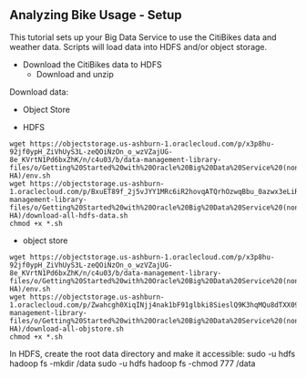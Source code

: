 # 

## Analyzing Bike Usage - Setup
This tutorial sets up your Big Data Service to use the CitiBikes data and weather data.  Scripts will load data into HDFS and/or object storage.

* Download the CitiBikes data to HDFS
    * Download and unzip

Download data:
* Object Store

* HDFS
```
wget https://objectstorage.us-ashburn-1.oraclecloud.com/p/x3p8hu-92jf0ypH_ZiVhUyS3L-zeQOiNzOn_o_wzVZajUG-8e_KVrtN1Pd6bxZhK/n/c4u03/b/data-management-library-files/o/Getting%20Started%20with%20Oracle%20Big%20Data%20Service%20(non-HA)/env.sh
wget https://objectstorage.us-ashburn-1.oraclecloud.com/p/BxuET89f_2j5vJYY1MRc6iR2hovqATQrhOzwqBbu_0azwx3eLiRLDkLEQ42_nLaJ/n/c4u03/b/data-management-library-files/o/Getting%20Started%20with%20Oracle%20Big%20Data%20Service%20(non-HA)/download-all-hdfs-data.sh
chmod +x *.sh
```

* object store
```
wget https://objectstorage.us-ashburn-1.oraclecloud.com/p/x3p8hu-92jf0ypH_ZiVhUyS3L-zeQOiNzOn_o_wzVZajUG-8e_KVrtN1Pd6bxZhK/n/c4u03/b/data-management-library-files/o/Getting%20Started%20with%20Oracle%20Big%20Data%20Service%20(non-HA)/env.sh
wget https://objectstorage.us-ashburn-1.oraclecloud.com/p/Zwahcgh0XiqINjj4nak1bF91glbki8SieslQ9K3hqMQu8dTXX09IiRqYyce6AUte/n/c4u03/b/data-management-library-files/o/Getting%20Started%20with%20Oracle%20Big%20Data%20Service%20(non-HA)/download-all-objstore.sh
chmod +x *.sh
```

In HDFS, create the root data directory and make it accessible:
sudo -u hdfs hadoop fs -mkdir /data
sudo -u hdfs hadoop fs -chmod 777 /data